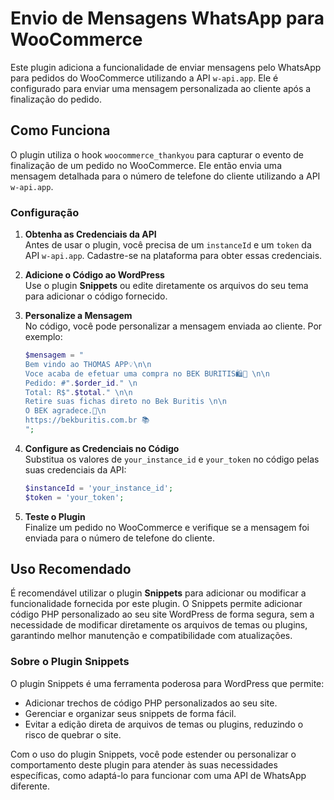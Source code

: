 # Envio de Mensagens WhatsApp para WooCommerce

Este plugin adiciona a funcionalidade de enviar mensagens pelo WhatsApp para pedidos do WooCommerce utilizando a API `w-api.app`. Ele é configurado para enviar uma mensagem personalizada ao cliente após a finalização do pedido.

## Como Funciona

O plugin utiliza o hook `woocommerce_thankyou` para capturar o evento de finalização de um pedido no WooCommerce. Ele então envia uma mensagem detalhada para o número de telefone do cliente utilizando a API `w-api.app`.

### Configuração

1. **Obtenha as Credenciais da API**  
   Antes de usar o plugin, você precisa de um `instanceId` e um `token` da API `w-api.app`. Cadastre-se na plataforma para obter essas credenciais.

2. **Adicione o Código ao WordPress**  
   Use o plugin **Snippets** ou edite diretamente os arquivos do seu tema para adicionar o código fornecido.

3. **Personalize a Mensagem**  
   No código, você pode personalizar a mensagem enviada ao cliente. Por exemplo:
   ```php
   $mensagem = "
   Bem vindo ao THOMAS APP💡\n\n
   Voce acaba de efetuar uma compra no BEK BURITIS🛍🤠 \n\n
   Pedido: #".$order_id." \n
   Total: R$".$total." \n\n
   Retire suas fichas direto no Bek Buritis \n\n
   O BEK agradece.🥳\n
   https://bekburitis.com.br 📚
   ";
   ```

4. **Configure as Credenciais no Código**  
   Substitua os valores de `your_instance_id` e `your_token` no código pelas suas credenciais da API:
   ```php
   $instanceId = 'your_instance_id';
   $token = 'your_token';
   ```

5. **Teste o Plugin**  
   Finalize um pedido no WooCommerce e verifique se a mensagem foi enviada para o número de telefone do cliente.

## Uso Recomendado

É recomendável utilizar o plugin **Snippets** para adicionar ou modificar a funcionalidade fornecida por este plugin. O Snippets permite adicionar código PHP personalizado ao seu site WordPress de forma segura, sem a necessidade de modificar diretamente os arquivos de temas ou plugins, garantindo melhor manutenção e compatibilidade com atualizações.

### Sobre o Plugin Snippets

O plugin Snippets é uma ferramenta poderosa para WordPress que permite:

- Adicionar trechos de código PHP personalizados ao seu site.
- Gerenciar e organizar seus snippets de forma fácil.
- Evitar a edição direta de arquivos de temas ou plugins, reduzindo o risco de quebrar o site.

Com o uso do plugin Snippets, você pode estender ou personalizar o comportamento deste plugin para atender às suas necessidades específicas, como adaptá-lo para funcionar com uma API de WhatsApp diferente.